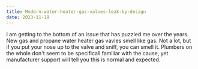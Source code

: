 ```yaml
---
title: Modern-water-heater-gas-valves-leak-by-design
date: 2023-11-19
---
```

I am getting to the bottom of an issue that has puzzled me over the years. New gas and propane water heater gas vavles smell like gas. Not a lot, but if you put your nose up to the valve and sniff, you can smell it. Plumbers on the whole don't seem to be specificall familiar with the cause, yet manufacturer support will tell you this is normal and expected.
